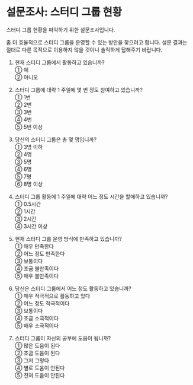 # 설문조사: 스터디 그룹 현황

스터디 그룹  현황을 파악하기 위한 설문조사입니다.

좀 더 효율적으로  스터디 그룹을 운영할 수 있는 방안을 찾으려고 합니다.
설문 결과는 절대로 다른 목적으로 이용하지 않을 것이니 솔직하게 답해주기 바랍니다.

1. 현재 스터디 그룹에서 활동하고 있습니까? \
    ① 예 \
    ② 아니오

2. 스터디 그룹에 대략 1 주일에 몇 번 정도 참여하고 있습니까? \
    ① 1번\
    ② 2번\
    ③ 3번\
    ④ 4번\
    ⑤ 5번 이상

3. 당신의 스터디 그룹은 총 몇 명입니까?\
    ① 3명 이하\
    ② 4명\
    ③ 5명\
    ④ 6명\
    ⑤ 7명\
    ⑥ 8명 이상

4. 스터디 그룹 활동에 1 주일에 대략 어느 정도 시간을 할애하고 있습니까?\
    ① 0.5시간\
    ② 1시간\
    ③ 2시간\
    ④ 3시간 이상

5. 현재 스터디 그룹 운영 방식에 만족하고 있습니까?\
    ① 매우 만족한다\
    ② 어느 정도 만족한다\
    ③ 보통이다\
    ④ 조금 불만족이다\
    ⑤ 매우 불만족이다

6. 당신은 스터디 그룹에서 어느 정도 활동하고 있습니까?\
    ① 매우 적극적으로 활동하고 있다\
    ② 어느 정도 적극적이다\
    ③ 보통이다\
    ④ 조금 소극적이다\
    ⑤ 매우 소극적이다

7. 스터디 그룹이 자신의 공부에 도움이 됩니까? \
    ① 많은 도움이 된다\
    ② 조금 도움이 된다\
    ③ 그저 그렇다\
    ④ 별로 도움이 안된다\
    ⑤ 전혀 도움이 안된다
